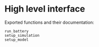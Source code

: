 # High level interface

Exported functions and their documentation:

```@docs
run_battery
setup_simulation
setup_model
```
